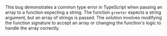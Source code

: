 This bug demonstrates a common type error in TypeScript when passing an array to a function expecting a string. The function `greeter` expects a string argument, but an array of strings is passed.  The solution involves modifying the function signature to accept an array or changing the function's logic to handle the array correctly. 